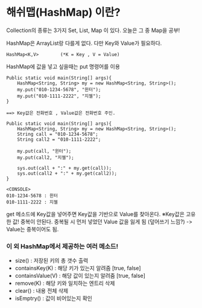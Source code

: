 # 해쉬맵(HashMap) 이란?
Collection의 종류는 3가지 Set, List, Map 이 있다.
오늘은 그 중 Map을 공부!

HashMap은 ArrayList랑 다를게 없다. 다만 Key와 Value가 필요하다.
```
HashMap<K,V>        (*K = Key , V = Value)
```

HashMap에 값을 넣고 싶을때는 put 명령어를 이용
```
Public static void main(String[] args){
    HashMap<String, String> my = new HashMap<String, String>();
    my.put("010-1234-5678", "윈터");
    my.put("010-1111-2222", "지젤");
}  

==> Key값은 전화번호 , Value값은 전화번호 주인.
```
```
Public static void main(String[] args){
    HashMap<String, String> my = new HashMap<String, String>();
    String call = "010-1234-5678";
    String call2 = "010-1111-2222";

    my.put(call, "윈터");
    my.put(call2, "지젤");

    sys.out(call + ":" + my.get(call));
    sys.out(call2 + ":" + my.get(call2));
}

<CONSOLE>
010-1234-5678 : 윈터
010-1111-2222 : 지젤
```
get 메소드에 Key값을 넣어주면 Key값을 기반으로 Value를 찾아온다.
※Key값은 고유한 값! 중복이 안된다. 중복될 시 먼저 넣었던 Value 값을 잃게 됨 (덮어쓰기 느낌?)
-> Value는 중복이어도 됨.

### 이 외 HashMap에서 제공하는 여러 메소드!
 - size() : 저장된 키의 총 갯수 출력
 - containsKey(K) : 해당 키가 있는지 알려줌 [true, false]
 - containsValue(V) : 해당 값이 있는지 알려줌 [true, false]
 - remove(K) : 해당 키와 일치하는 엔트리 삭제
 - clear() : 내용 전체 삭제
 - isEmptry() : 값이 비어있는지 확인

